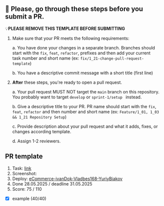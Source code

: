 ## 📣 Please, go through these steps before you submit a PR.

💡**PLEASE REMOVE THIS TEMPLATE BEFORE SUBMITTING**

1. Make sure that your PR meets the following requirements:

   a. You have done your changes in a separate branch. Branches should start with the `fix`, `feat`, `refactor`, prefixes and then add your current task number and short name (ex: `fix/1_21-change-pull-request-template`)

   b. You have a descriptive commit message with a short title (first line)

2. **After** these steps, you're ready to open a pull request.

   a. Your pull request MUST NOT target the `main` branch on this repository. You probably want to target `develop` or `sprint-1/setup ` instead.

   b. Give a descriptive title to your PR. PR name should start with the `fix`, `feat`, `refactor` and then number and short name (ex: `Feature/1_01, 1_03 && 1_21 Repository Setup`)

   c. Provide description about your pull request and what it adds, fixes, or changes according template.

   d. Assign 1-2 reviewers.

## PR template

1. Task: [link](https://github.com/)
2. Screenshot:
3. Deploy: [eCommerce-ivanDok-Vladbes168-YuriyBiakov](https://ecommerce-ivandok-vladbes168-yuriybia.netlify.app/)
4. Done 28.05.2025 / deadline 31.05.2025
5. Score: 75 / 110

- [x] example (40/40)
